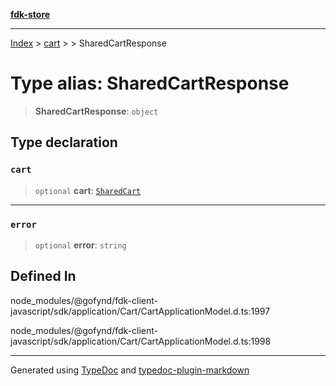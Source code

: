 [**fdk-store**](../../../README.md)
***

[Index](../../../API.md) > [cart](../../README.md) > [<internal>](../README.md) > SharedCartResponse

# Type alias: SharedCartResponse

> **SharedCartResponse**: `object`

## Type declaration

### `cart`

> `optional` **cart**: [`SharedCart`](type-alias.SharedCart.md)

***

### `error`

> `optional` **error**: `string`

## Defined In

node\_modules/@gofynd/fdk-client-javascript/sdk/application/Cart/CartApplicationModel.d.ts:1997

node\_modules/@gofynd/fdk-client-javascript/sdk/application/Cart/CartApplicationModel.d.ts:1998

***
Generated using [TypeDoc](https://typedoc.org/) and [typedoc-plugin-markdown](https://www.npmjs.com/package/typedoc-plugin-markdown)
